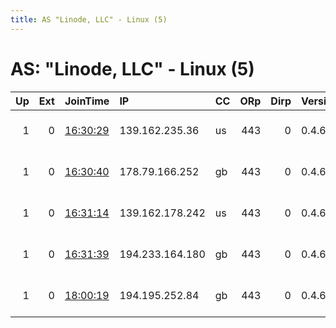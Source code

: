 ```yaml
---
title: AS "Linode, LLC" - Linux (5)
---
```


# AS: "Linode, LLC" - Linux (5)

|   Up |   Ext | JoinTime                                                                                              | IP              | CC   |   ORp |   Dirp | Version   | Contact                 | Nickname   |   eFamMembers |
|-----:|------:|:------------------------------------------------------------------------------------------------------|:----------------|:-----|------:|-------:|:----------|:------------------------|:-----------|--------------:|
|    1 |     0 | [16:30:29](https://nusenu.github.io/OrNetStats/w/relay/2337AB33256C4A61E5C10F569657C7D421938190.html) | 139.162.235.36  | us   |   443 |      0 | 0.4.6.9   | hunterwolf at riseup d0 | Timberwolf |             1 |
|    1 |     0 | [16:30:40](https://nusenu.github.io/OrNetStats/w/relay/4FD7F6C9D85360F5C3943793DC73EF208FE04F7E.html) | 178.79.166.252  | gb   |   443 |      0 | 0.4.6.9   | hunterwolf at riseup d0 | Timberwolf |             1 |
|    1 |     0 | [16:31:14](https://nusenu.github.io/OrNetStats/w/relay/9893C328C41D81D18695149F1CE77EF110D73523.html) | 139.162.178.242 | us   |   443 |      0 | 0.4.6.9   | hunterwolf at riseup d0 | Timberwolf |             1 |
|    1 |     0 | [16:31:39](https://nusenu.github.io/OrNetStats/w/relay/50CFDBD8EB63B73CF6F3C9C67C7DBA00004A41C3.html) | 194.233.164.180 | gb   |   443 |      0 | 0.4.6.9   | hunterwolf at riseup d0 | Timberwolf |             1 |
|    1 |     0 | [18:00:19](https://nusenu.github.io/OrNetStats/w/relay/6777F0B89B6A99177265A5D66F105B3EFC6DA9DB.html) | 194.195.252.84  | gb   |   443 |      0 | 0.4.6.10  | hunterwolf at riseup d0 | Timberwolf |             1 |
